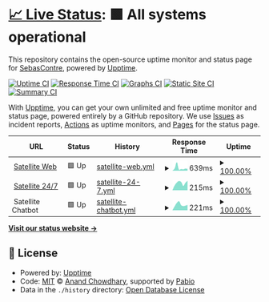 # [📈 Live Status](https://status.satellite.moe): <!--live status--> **🟩 All systems operational**

This repository contains the open-source uptime monitor and status page for [SebasContre](https://status.satellite.moe), powered by [Upptime](https://github.com/upptime/upptime).

[![Uptime CI](https://github.com/sebascontre/satellite-upptime/workflows/Uptime%20CI/badge.svg)](https://github.com/sebascontre/satellite-upptime/actions?query=workflow%3A%22Uptime+CI%22)
[![Response Time CI](https://github.com/sebascontre/satellite-upptime/workflows/Response%20Time%20CI/badge.svg)](https://github.com/sebascontre/satellite-upptime/actions?query=workflow%3A%22Response+Time+CI%22)
[![Graphs CI](https://github.com/sebascontre/satellite-upptime/workflows/Graphs%20CI/badge.svg)](https://github.com/sebascontre/satellite-upptime/actions?query=workflow%3A%22Graphs+CI%22)
[![Static Site CI](https://github.com/sebascontre/satellite-upptime/workflows/Static%20Site%20CI/badge.svg)](https://github.com/sebascontre/satellite-upptime/actions?query=workflow%3A%22Static+Site+CI%22)
[![Summary CI](https://github.com/sebascontre/satellite-upptime/workflows/Summary%20CI/badge.svg)](https://github.com/sebascontre/satellite-upptime/actions?query=workflow%3A%22Summary+CI%22)

With [Upptime](https://upptime.js.org), you can get your own unlimited and free uptime monitor and status page, powered entirely by a GitHub repository. We use [Issues](https://github.com/sebascontre/satellite-upptime/issues) as incident reports, [Actions](https://github.com/sebascontre/satellite-upptime/actions) as uptime monitors, and [Pages](https://status.satellite.moe) for the status page.

<!--start: status pages-->
<!-- This summary is generated by Upptime (https://github.com/upptime/upptime) -->
<!-- Do not edit this manually, your changes will be overwritten -->
<!-- prettier-ignore -->
| URL | Status | History | Response Time | Uptime |
| --- | ------ | ------- | ------------- | ------ |
| <img alt="" src="https://satellite.moe/favicon.ico" height="13"> [Satellite Web](https://satellite.moe) | 🟩 Up | [satellite-web.yml](https://github.com/sebascontre/satellite-upptime/commits/HEAD/history/satellite-web.yml) | <details><summary><img alt="Response time graph" src="./graphs/satellite-web/response-time-week.png" height="20"> 639ms</summary><br><a href="https://status.satellite.moe/history/satellite-web"><img alt="Response time 362" src="https://img.shields.io/endpoint?url=https%3A%2F%2Fraw.githubusercontent.com%2Fsebascontre%2Fsatellite-upptime%2FHEAD%2Fapi%2Fsatellite-web%2Fresponse-time.json"></a><br><a href="https://status.satellite.moe/history/satellite-web"><img alt="24-hour response time 431" src="https://img.shields.io/endpoint?url=https%3A%2F%2Fraw.githubusercontent.com%2Fsebascontre%2Fsatellite-upptime%2FHEAD%2Fapi%2Fsatellite-web%2Fresponse-time-day.json"></a><br><a href="https://status.satellite.moe/history/satellite-web"><img alt="7-day response time 639" src="https://img.shields.io/endpoint?url=https%3A%2F%2Fraw.githubusercontent.com%2Fsebascontre%2Fsatellite-upptime%2FHEAD%2Fapi%2Fsatellite-web%2Fresponse-time-week.json"></a><br><a href="https://status.satellite.moe/history/satellite-web"><img alt="30-day response time 396" src="https://img.shields.io/endpoint?url=https%3A%2F%2Fraw.githubusercontent.com%2Fsebascontre%2Fsatellite-upptime%2FHEAD%2Fapi%2Fsatellite-web%2Fresponse-time-month.json"></a><br><a href="https://status.satellite.moe/history/satellite-web"><img alt="1-year response time 362" src="https://img.shields.io/endpoint?url=https%3A%2F%2Fraw.githubusercontent.com%2Fsebascontre%2Fsatellite-upptime%2FHEAD%2Fapi%2Fsatellite-web%2Fresponse-time-year.json"></a></details> | <details><summary><a href="https://status.satellite.moe/history/satellite-web">100.00%</a></summary><a href="https://status.satellite.moe/history/satellite-web"><img alt="All-time uptime 100.00%" src="https://img.shields.io/endpoint?url=https%3A%2F%2Fraw.githubusercontent.com%2Fsebascontre%2Fsatellite-upptime%2FHEAD%2Fapi%2Fsatellite-web%2Fuptime.json"></a><br><a href="https://status.satellite.moe/history/satellite-web"><img alt="24-hour uptime 100.00%" src="https://img.shields.io/endpoint?url=https%3A%2F%2Fraw.githubusercontent.com%2Fsebascontre%2Fsatellite-upptime%2FHEAD%2Fapi%2Fsatellite-web%2Fuptime-day.json"></a><br><a href="https://status.satellite.moe/history/satellite-web"><img alt="7-day uptime 100.00%" src="https://img.shields.io/endpoint?url=https%3A%2F%2Fraw.githubusercontent.com%2Fsebascontre%2Fsatellite-upptime%2FHEAD%2Fapi%2Fsatellite-web%2Fuptime-week.json"></a><br><a href="https://status.satellite.moe/history/satellite-web"><img alt="30-day uptime 100.00%" src="https://img.shields.io/endpoint?url=https%3A%2F%2Fraw.githubusercontent.com%2Fsebascontre%2Fsatellite-upptime%2FHEAD%2Fapi%2Fsatellite-web%2Fuptime-month.json"></a><br><a href="https://status.satellite.moe/history/satellite-web"><img alt="1-year uptime 100.00%" src="https://img.shields.io/endpoint?url=https%3A%2F%2Fraw.githubusercontent.com%2Fsebascontre%2Fsatellite-upptime%2FHEAD%2Fapi%2Fsatellite-web%2Fuptime-year.json"></a></details>
| <img alt="" src="https://icons.duckduckgo.com/ip3/twitch.tv.ico" height="13"> [Satellite 24/7](https://twitch.tv/satellitemoe) | 🟩 Up | [satellite-24-7.yml](https://github.com/sebascontre/satellite-upptime/commits/HEAD/history/satellite-24-7.yml) | <details><summary><img alt="Response time graph" src="./graphs/satellite-24-7/response-time-week.png" height="20"> 215ms</summary><br><a href="https://status.satellite.moe/history/satellite-24-7"><img alt="Response time 188" src="https://img.shields.io/endpoint?url=https%3A%2F%2Fraw.githubusercontent.com%2Fsebascontre%2Fsatellite-upptime%2FHEAD%2Fapi%2Fsatellite-24-7%2Fresponse-time.json"></a><br><a href="https://status.satellite.moe/history/satellite-24-7"><img alt="24-hour response time 281" src="https://img.shields.io/endpoint?url=https%3A%2F%2Fraw.githubusercontent.com%2Fsebascontre%2Fsatellite-upptime%2FHEAD%2Fapi%2Fsatellite-24-7%2Fresponse-time-day.json"></a><br><a href="https://status.satellite.moe/history/satellite-24-7"><img alt="7-day response time 215" src="https://img.shields.io/endpoint?url=https%3A%2F%2Fraw.githubusercontent.com%2Fsebascontre%2Fsatellite-upptime%2FHEAD%2Fapi%2Fsatellite-24-7%2Fresponse-time-week.json"></a><br><a href="https://status.satellite.moe/history/satellite-24-7"><img alt="30-day response time 193" src="https://img.shields.io/endpoint?url=https%3A%2F%2Fraw.githubusercontent.com%2Fsebascontre%2Fsatellite-upptime%2FHEAD%2Fapi%2Fsatellite-24-7%2Fresponse-time-month.json"></a><br><a href="https://status.satellite.moe/history/satellite-24-7"><img alt="1-year response time 188" src="https://img.shields.io/endpoint?url=https%3A%2F%2Fraw.githubusercontent.com%2Fsebascontre%2Fsatellite-upptime%2FHEAD%2Fapi%2Fsatellite-24-7%2Fresponse-time-year.json"></a></details> | <details><summary><a href="https://status.satellite.moe/history/satellite-24-7">100.00%</a></summary><a href="https://status.satellite.moe/history/satellite-24-7"><img alt="All-time uptime 100.00%" src="https://img.shields.io/endpoint?url=https%3A%2F%2Fraw.githubusercontent.com%2Fsebascontre%2Fsatellite-upptime%2FHEAD%2Fapi%2Fsatellite-24-7%2Fuptime.json"></a><br><a href="https://status.satellite.moe/history/satellite-24-7"><img alt="24-hour uptime 100.00%" src="https://img.shields.io/endpoint?url=https%3A%2F%2Fraw.githubusercontent.com%2Fsebascontre%2Fsatellite-upptime%2FHEAD%2Fapi%2Fsatellite-24-7%2Fuptime-day.json"></a><br><a href="https://status.satellite.moe/history/satellite-24-7"><img alt="7-day uptime 100.00%" src="https://img.shields.io/endpoint?url=https%3A%2F%2Fraw.githubusercontent.com%2Fsebascontre%2Fsatellite-upptime%2FHEAD%2Fapi%2Fsatellite-24-7%2Fuptime-week.json"></a><br><a href="https://status.satellite.moe/history/satellite-24-7"><img alt="30-day uptime 100.00%" src="https://img.shields.io/endpoint?url=https%3A%2F%2Fraw.githubusercontent.com%2Fsebascontre%2Fsatellite-upptime%2FHEAD%2Fapi%2Fsatellite-24-7%2Fuptime-month.json"></a><br><a href="https://status.satellite.moe/history/satellite-24-7"><img alt="1-year uptime 100.00%" src="https://img.shields.io/endpoint?url=https%3A%2F%2Fraw.githubusercontent.com%2Fsebascontre%2Fsatellite-upptime%2FHEAD%2Fapi%2Fsatellite-24-7%2Fuptime-year.json"></a></details>
| <img alt="" src="https://cloud.google.com/favicon.ico" height="13"> Satellite Chatbot | 🟩 Up | [satellite-chatbot.yml](https://github.com/sebascontre/satellite-upptime/commits/HEAD/history/satellite-chatbot.yml) | <details><summary><img alt="Response time graph" src="./graphs/satellite-chatbot/response-time-week.png" height="20"> 221ms</summary><br><a href="https://status.satellite.moe/history/satellite-chatbot"><img alt="Response time 228" src="https://img.shields.io/endpoint?url=https%3A%2F%2Fraw.githubusercontent.com%2Fsebascontre%2Fsatellite-upptime%2FHEAD%2Fapi%2Fsatellite-chatbot%2Fresponse-time.json"></a><br><a href="https://status.satellite.moe/history/satellite-chatbot"><img alt="24-hour response time 211" src="https://img.shields.io/endpoint?url=https%3A%2F%2Fraw.githubusercontent.com%2Fsebascontre%2Fsatellite-upptime%2FHEAD%2Fapi%2Fsatellite-chatbot%2Fresponse-time-day.json"></a><br><a href="https://status.satellite.moe/history/satellite-chatbot"><img alt="7-day response time 221" src="https://img.shields.io/endpoint?url=https%3A%2F%2Fraw.githubusercontent.com%2Fsebascontre%2Fsatellite-upptime%2FHEAD%2Fapi%2Fsatellite-chatbot%2Fresponse-time-week.json"></a><br><a href="https://status.satellite.moe/history/satellite-chatbot"><img alt="30-day response time 230" src="https://img.shields.io/endpoint?url=https%3A%2F%2Fraw.githubusercontent.com%2Fsebascontre%2Fsatellite-upptime%2FHEAD%2Fapi%2Fsatellite-chatbot%2Fresponse-time-month.json"></a><br><a href="https://status.satellite.moe/history/satellite-chatbot"><img alt="1-year response time 228" src="https://img.shields.io/endpoint?url=https%3A%2F%2Fraw.githubusercontent.com%2Fsebascontre%2Fsatellite-upptime%2FHEAD%2Fapi%2Fsatellite-chatbot%2Fresponse-time-year.json"></a></details> | <details><summary><a href="https://status.satellite.moe/history/satellite-chatbot">100.00%</a></summary><a href="https://status.satellite.moe/history/satellite-chatbot"><img alt="All-time uptime 100.00%" src="https://img.shields.io/endpoint?url=https%3A%2F%2Fraw.githubusercontent.com%2Fsebascontre%2Fsatellite-upptime%2FHEAD%2Fapi%2Fsatellite-chatbot%2Fuptime.json"></a><br><a href="https://status.satellite.moe/history/satellite-chatbot"><img alt="24-hour uptime 100.00%" src="https://img.shields.io/endpoint?url=https%3A%2F%2Fraw.githubusercontent.com%2Fsebascontre%2Fsatellite-upptime%2FHEAD%2Fapi%2Fsatellite-chatbot%2Fuptime-day.json"></a><br><a href="https://status.satellite.moe/history/satellite-chatbot"><img alt="7-day uptime 100.00%" src="https://img.shields.io/endpoint?url=https%3A%2F%2Fraw.githubusercontent.com%2Fsebascontre%2Fsatellite-upptime%2FHEAD%2Fapi%2Fsatellite-chatbot%2Fuptime-week.json"></a><br><a href="https://status.satellite.moe/history/satellite-chatbot"><img alt="30-day uptime 100.00%" src="https://img.shields.io/endpoint?url=https%3A%2F%2Fraw.githubusercontent.com%2Fsebascontre%2Fsatellite-upptime%2FHEAD%2Fapi%2Fsatellite-chatbot%2Fuptime-month.json"></a><br><a href="https://status.satellite.moe/history/satellite-chatbot"><img alt="1-year uptime 100.00%" src="https://img.shields.io/endpoint?url=https%3A%2F%2Fraw.githubusercontent.com%2Fsebascontre%2Fsatellite-upptime%2FHEAD%2Fapi%2Fsatellite-chatbot%2Fuptime-year.json"></a></details>

<!--end: status pages-->

[**Visit our status website →**](https://status.satellite.moe)

## 📄 License

- Powered by: [Upptime](https://github.com/upptime/upptime)
- Code: [MIT](./LICENSE) © [Anand Chowdhary](https://anandchowdhary.com), supported by [Pabio](https://pabio.com)
- Data in the `./history` directory: [Open Database License](https://opendatacommons.org/licenses/odbl/1-0/)
